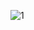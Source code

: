 ![1](https://user-images.githubusercontent.com/63747907/111261344-58c4ec80-8648-11eb-988f-f7d09fffc6f9.PNG)
